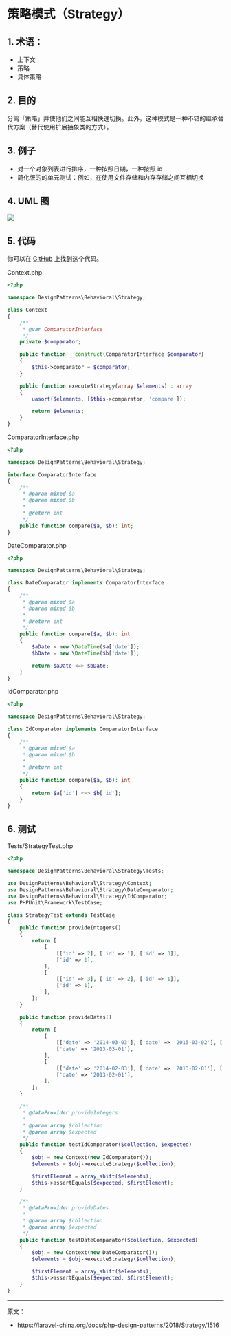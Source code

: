 # 策略模式（Strategy）

## 1. 术语：

- 上下文
- 策略
- 具体策略

## 2. 目的

分离「策略」并使他们之间能互相快速切换。此外，这种模式是一种不错的继承替代方案（替代使用扩展抽象类的方式）。

## 3. 例子

- 对一个对象列表进行排序，一种按照日期，一种按照 id
- 简化版的的单元测试：例如，在使用文件存储和内存存储之间互相切换

## 4. UML 图

![](https://lccdn.phphub.org/uploads/images/201803/19/1/ZALJKc6DB2.png)

## 5. 代码

你可以在 [GitHub](https://github.com/domnikl/DesignPatternsPHP/tree/master/Behavioral/Strategy) 上找到这个代码。

Context.php

```php
<?php

namespace DesignPatterns\Behavioral\Strategy;

class Context
{
    /**
     * @var ComparatorInterface
     */
    private $comparator;

    public function __construct(ComparatorInterface $comparator)
    {
        $this->comparator = $comparator;
    }

    public function executeStrategy(array $elements) : array
    {
        uasort($elements, [$this->comparator, 'compare']);

        return $elements;
    }
}
```

ComparatorInterface.php

```php
<?php

namespace DesignPatterns\Behavioral\Strategy;

interface ComparatorInterface
{
    /**
     * @param mixed $a
     * @param mixed $b
     *
     * @return int
     */
    public function compare($a, $b): int;
}
```

DateComparator.php

```php
<?php

namespace DesignPatterns\Behavioral\Strategy;

class DateComparator implements ComparatorInterface
{
    /**
     * @param mixed $a
     * @param mixed $b
     *
     * @return int
     */
    public function compare($a, $b): int
    {
        $aDate = new \DateTime($a['date']);
        $bDate = new \DateTime($b['date']);

        return $aDate <=> $bDate;
    }
}
```

IdComparator.php

```php
<?php

namespace DesignPatterns\Behavioral\Strategy;

class IdComparator implements ComparatorInterface
{
    /**
     * @param mixed $a
     * @param mixed $b
     *
     * @return int
     */
    public function compare($a, $b): int
    {
        return $a['id'] <=> $b['id'];
    }
}
```

## 6. 测试

Tests/StrategyTest.php

```php
<?php

namespace DesignPatterns\Behavioral\Strategy\Tests;

use DesignPatterns\Behavioral\Strategy\Context;
use DesignPatterns\Behavioral\Strategy\DateComparator;
use DesignPatterns\Behavioral\Strategy\IdComparator;
use PHPUnit\Framework\TestCase;

class StrategyTest extends TestCase
{
    public function provideIntegers()
    {
        return [
            [
                [['id' => 2], ['id' => 1], ['id' => 3]],
                ['id' => 1],
            ],
            [
                [['id' => 3], ['id' => 2], ['id' => 1]],
                ['id' => 1],
            ],
        ];
    }

    public function provideDates()
    {
        return [
            [
                [['date' => '2014-03-03'], ['date' => '2015-03-02'], ['date' => '2013-03-01']],
                ['date' => '2013-03-01'],
            ],
            [
                [['date' => '2014-02-03'], ['date' => '2013-02-01'], ['date' => '2015-02-02']],
                ['date' => '2013-02-01'],
            ],
        ];
    }

    /**
     * @dataProvider provideIntegers
     *
     * @param array $collection
     * @param array $expected
     */
    public function testIdComparator($collection, $expected)
    {
        $obj = new Context(new IdComparator());
        $elements = $obj->executeStrategy($collection);

        $firstElement = array_shift($elements);
        $this->assertEquals($expected, $firstElement);
    }

    /**
     * @dataProvider provideDates
     *
     * @param array $collection
     * @param array $expected
     */
    public function testDateComparator($collection, $expected)
    {
        $obj = new Context(new DateComparator());
        $elements = $obj->executeStrategy($collection);

        $firstElement = array_shift($elements);
        $this->assertEquals($expected, $firstElement);
    }
}
```

----

原文：

- https://laravel-china.org/docs/php-design-patterns/2018/Strategy/1516